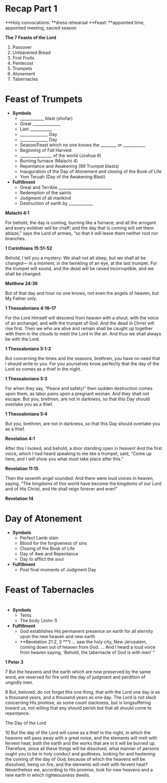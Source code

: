 # Recap Part 1

**Holy convocations: **dress rehearsal
**Feast: **appointed time, appointed meeting, sacred season

**The 7 Feasts of the Lord**
1. Passover
2. Unleavened Bread
3. First Fruits
4. Pentecost
5. Trumpets
6. Atonement
7. Tabernacles

# Feast of Trumpets

- **Symbols**
    - ____________ blast (shofar)
    - Great ______________
    - Last ___________
    - ______________ Day
    - ______________ Day
    - Season/Feast which no one knows the ________ or ___________
    - Beginning of Fall Harvest
    - ________________ of the world (Joshua 6)
    - Burning furnace (Malachi 4)
    - Repentance and Awakening (99 Trumpet blasts)
    - Inauguration of the Day of Atonement and closing of the Book of Life
    - Yom Teruah (Day of the Awakening Blast)
- **Fulfillment**
    - Great and Terrible ___________________________
    - Redemption of the saints
    - Judgment of all mankind
    - Destruction of earth by ____________

**Malachi 4:1**

For behold, the day is coming, burning like a furnace; and all the arrogant and every evildoer will be chaff; and the day that is coming will set them ablaze,” says the Lord of armies, “so that it will leave them neither root nor branches.

**1 Corinthians 15:51-52**

Behold, I tell you a mystery: We shall not all sleep, but we shall all be changed— in a moment, in the twinkling of an eye, at the last trumpet. For the trumpet will sound, and the dead will be raised incorruptible, and we shall be changed.

**Matthew 24:36**

But of that day and hour no one knows, not even the angels of heaven, but My Father only.

**1 Thessalonians 4:16–17**

For the Lord Himself will descend from heaven with a shout, with the voice of an archangel, and with the trumpet of God. And the dead in Christ will rise first. Then we who are alive and remain shall be caught up together with them in the clouds to meet the Lord in the air. And thus we shall always be with the Lord.

**1 Thessalonians 5:1-2**

But concerning the times and the seasons, brethren, you have no need that I should write to you. For you yourselves know perfectly that the day of the Lord so comes as a thief in the night.

**1 Thessalonians 5:3**

For when they say, “Peace and safety!” then sudden destruction comes upon them, as labor pains upon a pregnant woman. And they shall not escape. But you, brethren, are not in darkness, so that this Day should overtake you as a thief.

**1 Thessalonians 5:4**

But you, brethren, are not in darkness, so that this Day should overtake you as a thief.

**Revelation 4:1**

After this I looked, and behold, a door standing open in heaven! And the first voice, which I had heard speaking to me like a trumpet, said, “Come up here, and I will show you what must take place after this.”

**Revelation 11:15**

Then the seventh angel sounded: And there were loud voices in heaven, saying, “The kingdoms of this world have become the kingdoms of our Lord and of His Christ, and He shall reign forever and ever!”

**Revelation 14**

# Day of Atonement

- **Symbols**
    - Perfect Lamb slain
    - Blood for the forgiveness of sins
    - Closing of the Book of Life
    - Day of Awe and Repentance
    - Day to afflict the soul
- **Fulfillment**
    - Post final moments of Judgment Day

# Feast of Tabernacles

#

- **Symbols**
    - Tents
    - The body (John 1)
- **Fulfillment**
    - God establishes His permanent presence on earth for all eternity upon the new heaven and new earth
    - **Revelation 21:2, 3 **“I ... saw the holy city, New Jerusalem, coming down out of heaven from God. ... And I heard a loud voice from heaven saying, ‘Behold, the tabernacle of God is with men’ ”

**1 Peter 3**

7 But the heavens and the earth which are now preserved by the same word, are reserved for fire until the day of judgment and perdition of ungodly men.

8 But, beloved, do not forget this one thing, that with the Lord one day is as a thousand years, and a thousand years as one day. The Lord is not slack concerning His promise, as some count slackness, but is longsuffering toward us, not willing that any should perish but that all should come to repentance.

The Day of the Lord

10 But the day of the Lord will come as a thief in the night, in which the heavens will pass away with a great noise, and the elements will melt with fervent heat; both the earth and the works that are in it will be burned up. Therefore, since all these things will be dissolved, what manner of persons ought you to be in holy conduct and godliness, looking for and hastening the coming of the day of God, because of which the heavens will be dissolved, being on fire, and the elements will melt with fervent heat? Nevertheless we, according to His promise, look for new heavens and a new earth in which righteousness dwells.